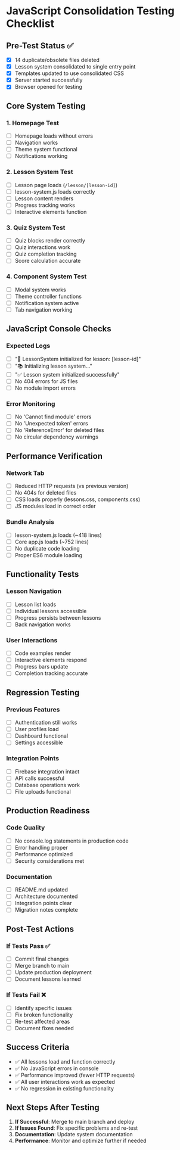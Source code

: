 # JavaScript Consolidation Testing Checklist

## Pre-Test Status ✅
- [x] 14 duplicate/obsolete files deleted
- [x] Lesson system consolidated to single entry point
- [x] Templates updated to use consolidated CSS
- [x] Server started successfully
- [x] Browser opened for testing

## Core System Testing

### 1. Homepage Test
- [ ] Homepage loads without errors
- [ ] Navigation works
- [ ] Theme system functional
- [ ] Notifications working

### 2. Lesson System Test
- [ ] Lesson page loads (`/lesson/[lesson-id]`)
- [ ] lesson-system.js loads correctly
- [ ] Lesson content renders
- [ ] Progress tracking works
- [ ] Interactive elements function

### 3. Quiz System Test
- [ ] Quiz blocks render correctly
- [ ] Quiz interactions work
- [ ] Quiz completion tracking
- [ ] Score calculation accurate

### 4. Component System Test
- [ ] Modal system works
- [ ] Theme controller functions
- [ ] Notification system active
- [ ] Tab navigation working

## JavaScript Console Checks

### Expected Logs
- [ ] "🚀 LessonSystem initialized for lesson: [lesson-id]"
- [ ] "📚 Initializing lesson system..."
- [ ] "✅ Lesson system initialized successfully"
- [ ] No 404 errors for JS files
- [ ] No module import errors

### Error Monitoring
- [ ] No 'Cannot find module' errors
- [ ] No 'Unexpected token' errors
- [ ] No 'ReferenceError' for deleted files
- [ ] No circular dependency warnings

## Performance Verification

### Network Tab
- [ ] Reduced HTTP requests (vs previous version)
- [ ] No 404s for deleted files
- [ ] CSS loads properly (lessons.css, components.css)
- [ ] JS modules load in correct order

### Bundle Analysis
- [ ] lesson-system.js loads (~418 lines)
- [ ] Core app.js loads (~752 lines)
- [ ] No duplicate code loading
- [ ] Proper ES6 module loading

## Functionality Tests

### Lesson Navigation
- [ ] Lesson list loads
- [ ] Individual lessons accessible
- [ ] Progress persists between lessons
- [ ] Back navigation works

### User Interactions
- [ ] Code examples render
- [ ] Interactive elements respond
- [ ] Progress bars update
- [ ] Completion tracking accurate

## Regression Testing

### Previous Features
- [ ] Authentication still works
- [ ] User profiles load
- [ ] Dashboard functional
- [ ] Settings accessible

### Integration Points
- [ ] Firebase integration intact
- [ ] API calls successful
- [ ] Database operations work
- [ ] File uploads functional

## Production Readiness

### Code Quality
- [ ] No console.log statements in production code
- [ ] Error handling proper
- [ ] Performance optimized
- [ ] Security considerations met

### Documentation
- [ ] README.md updated
- [ ] Architecture documented
- [ ] Integration points clear
- [ ] Migration notes complete

## Post-Test Actions

### If Tests Pass ✅
- [ ] Commit final changes
- [ ] Merge branch to main
- [ ] Update production deployment
- [ ] Document lessons learned

### If Tests Fail ❌
- [ ] Identify specific issues
- [ ] Fix broken functionality
- [ ] Re-test affected areas
- [ ] Document fixes needed

## Success Criteria

- ✅ All lessons load and function correctly
- ✅ No JavaScript errors in console
- ✅ Performance improved (fewer HTTP requests)
- ✅ All user interactions work as expected
- ✅ No regression in existing functionality

## Next Steps After Testing

1. **If Successful**: Merge to main branch and deploy
2. **If Issues Found**: Fix specific problems and re-test
3. **Documentation**: Update system documentation
4. **Performance**: Monitor and optimize further if needed
